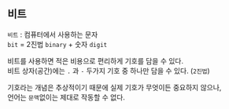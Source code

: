  ## 비트

 `비트` : 컴퓨터에서 사용하는 문자 <br>
`bit` = 2진법 `binary` + 숫자 `digit` <br>

비트를 사용하면 적은 비용으로 편리하게 기호를 담을 수 있다. <br>
비트 상자(공간)에는 `.` 과 `-` 두가지 기호 중 하나만 담을 수 있다. (`2진법`) <br>

기호라는 개념은 추상적이기 때문에 실제 기호가 무엇이든 중요하지 않으나, <br>
언어는 `문맥`없이는 제대로 작동할 수 없다.